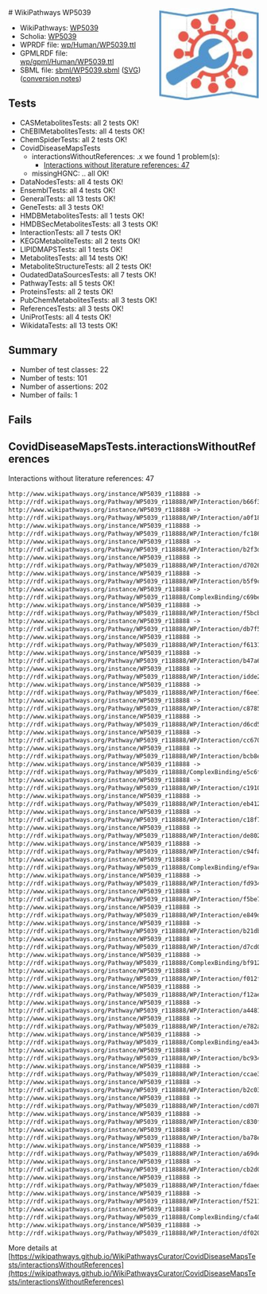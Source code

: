 <img style="float: right; width: 200px" src="../logo.png" />
# WikiPathways WP5039

* WikiPathways: [WP5039](https://identifiers.org/wikipathways:WP5039)
* Scholia: [WP5039](https://scholia.toolforge.org/wikipathways/WP5039)
* WPRDF file: [wp/Human/WP5039.ttl](../wp/Human/WP5039.ttl)
* GPMLRDF file: [wp/gpml/Human/WP5039.ttl](../wp/gpml/Human/WP5039.ttl)
* SBML file: [sbml/WP5039.sbml](../sbml/WP5039.sbml) ([SVG](../sbml/WP5039.svg)) ([conversion notes](../sbml/WP5039.txt))

## Tests
* CASMetabolitesTests: all 2 tests OK!
* ChEBIMetabolitesTests: all 4 tests OK!
* ChemSpiderTests: all 2 tests OK!
* CovidDiseaseMapsTests
    * interactionsWithoutReferences: .x we found 1 problem(s):
        * [Interactions without literature references: 47](#9701cd45)
    * missingHGNC: .. all OK!
* DataNodesTests: all 4 tests OK!
* EnsemblTests: all 4 tests OK!
* GeneralTests: all 13 tests OK!
* GeneTests: all 3 tests OK!
* HMDBMetabolitesTests: all 1 tests OK!
* HMDBSecMetabolitesTests: all 3 tests OK!
* InteractionTests: all 7 tests OK!
* KEGGMetaboliteTests: all 2 tests OK!
* LIPIDMAPSTests: all 1 tests OK!
* MetabolitesTests: all 14 tests OK!
* MetaboliteStructureTests: all 2 tests OK!
* OudatedDataSourcesTests: all 7 tests OK!
* PathwayTests: all 5 tests OK!
* ProteinsTests: all 2 tests OK!
* PubChemMetabolitesTests: all 3 tests OK!
* ReferencesTests: all 3 tests OK!
* UniProtTests: all 4 tests OK!
* WikidataTests: all 13 tests OK!


## Summary

* Number of test classes: 22
* Number of tests: 101
* Number of assertions: 202
* Number of fails: 1

## Fails

<a name="9701cd45" />

## CovidDiseaseMapsTests.interactionsWithoutReferences

Interactions without literature references: 47
```
http://www.wikipathways.org/instance/WP5039_r118888 -> http://rdf.wikipathways.org/Pathway/WP5039_r118888/WP/Interaction/b66f3
http://www.wikipathways.org/instance/WP5039_r118888 -> http://rdf.wikipathways.org/Pathway/WP5039_r118888/WP/Interaction/a0f18
http://www.wikipathways.org/instance/WP5039_r118888 -> http://rdf.wikipathways.org/Pathway/WP5039_r118888/WP/Interaction/fc186
http://www.wikipathways.org/instance/WP5039_r118888 -> http://rdf.wikipathways.org/Pathway/WP5039_r118888/WP/Interaction/b2f3d
http://www.wikipathways.org/instance/WP5039_r118888 -> http://rdf.wikipathways.org/Pathway/WP5039_r118888/WP/Interaction/d7026
http://www.wikipathways.org/instance/WP5039_r118888 -> http://rdf.wikipathways.org/Pathway/WP5039_r118888/WP/Interaction/b5f9c
http://www.wikipathways.org/instance/WP5039_r118888 -> http://rdf.wikipathways.org/Pathway/WP5039_r118888/ComplexBinding/c69be
http://www.wikipathways.org/instance/WP5039_r118888 -> http://rdf.wikipathways.org/Pathway/WP5039_r118888/WP/Interaction/f5bcb
http://www.wikipathways.org/instance/WP5039_r118888 -> http://rdf.wikipathways.org/Pathway/WP5039_r118888/WP/Interaction/db7f5
http://www.wikipathways.org/instance/WP5039_r118888 -> http://rdf.wikipathways.org/Pathway/WP5039_r118888/WP/Interaction/f6131
http://www.wikipathways.org/instance/WP5039_r118888 -> http://rdf.wikipathways.org/Pathway/WP5039_r118888/WP/Interaction/b47a6
http://www.wikipathways.org/instance/WP5039_r118888 -> http://rdf.wikipathways.org/Pathway/WP5039_r118888/WP/Interaction/idde2be3e1
http://www.wikipathways.org/instance/WP5039_r118888 -> http://rdf.wikipathways.org/Pathway/WP5039_r118888/WP/Interaction/f6ee1
http://www.wikipathways.org/instance/WP5039_r118888 -> http://rdf.wikipathways.org/Pathway/WP5039_r118888/WP/Interaction/c8785
http://www.wikipathways.org/instance/WP5039_r118888 -> http://rdf.wikipathways.org/Pathway/WP5039_r118888/WP/Interaction/d6cd5
http://www.wikipathways.org/instance/WP5039_r118888 -> http://rdf.wikipathways.org/Pathway/WP5039_r118888/WP/Interaction/cc670
http://www.wikipathways.org/instance/WP5039_r118888 -> http://rdf.wikipathways.org/Pathway/WP5039_r118888/WP/Interaction/bcb8e
http://www.wikipathways.org/instance/WP5039_r118888 -> http://rdf.wikipathways.org/Pathway/WP5039_r118888/ComplexBinding/e5c6f
http://www.wikipathways.org/instance/WP5039_r118888 -> http://rdf.wikipathways.org/Pathway/WP5039_r118888/WP/Interaction/c1910
http://www.wikipathways.org/instance/WP5039_r118888 -> http://rdf.wikipathways.org/Pathway/WP5039_r118888/WP/Interaction/eb412
http://www.wikipathways.org/instance/WP5039_r118888 -> http://rdf.wikipathways.org/Pathway/WP5039_r118888/WP/Interaction/c18f7
http://www.wikipathways.org/instance/WP5039_r118888 -> http://rdf.wikipathways.org/Pathway/WP5039_r118888/WP/Interaction/de802
http://www.wikipathways.org/instance/WP5039_r118888 -> http://rdf.wikipathways.org/Pathway/WP5039_r118888/WP/Interaction/c94fa
http://www.wikipathways.org/instance/WP5039_r118888 -> http://rdf.wikipathways.org/Pathway/WP5039_r118888/ComplexBinding/ef9ac
http://www.wikipathways.org/instance/WP5039_r118888 -> http://rdf.wikipathways.org/Pathway/WP5039_r118888/WP/Interaction/fd934
http://www.wikipathways.org/instance/WP5039_r118888 -> http://rdf.wikipathways.org/Pathway/WP5039_r118888/WP/Interaction/f5be7
http://www.wikipathways.org/instance/WP5039_r118888 -> http://rdf.wikipathways.org/Pathway/WP5039_r118888/WP/Interaction/e849d
http://www.wikipathways.org/instance/WP5039_r118888 -> http://rdf.wikipathways.org/Pathway/WP5039_r118888/WP/Interaction/b21db
http://www.wikipathways.org/instance/WP5039_r118888 -> http://rdf.wikipathways.org/Pathway/WP5039_r118888/WP/Interaction/d7cd0
http://www.wikipathways.org/instance/WP5039_r118888 -> http://rdf.wikipathways.org/Pathway/WP5039_r118888/ComplexBinding/bf912
http://www.wikipathways.org/instance/WP5039_r118888 -> http://rdf.wikipathways.org/Pathway/WP5039_r118888/WP/Interaction/f012f
http://www.wikipathways.org/instance/WP5039_r118888 -> http://rdf.wikipathways.org/Pathway/WP5039_r118888/WP/Interaction/f12ae
http://www.wikipathways.org/instance/WP5039_r118888 -> http://rdf.wikipathways.org/Pathway/WP5039_r118888/WP/Interaction/a4481
http://www.wikipathways.org/instance/WP5039_r118888 -> http://rdf.wikipathways.org/Pathway/WP5039_r118888/WP/Interaction/e782a
http://www.wikipathways.org/instance/WP5039_r118888 -> http://rdf.wikipathways.org/Pathway/WP5039_r118888/ComplexBinding/ea43c
http://www.wikipathways.org/instance/WP5039_r118888 -> http://rdf.wikipathways.org/Pathway/WP5039_r118888/WP/Interaction/bc934
http://www.wikipathways.org/instance/WP5039_r118888 -> http://rdf.wikipathways.org/Pathway/WP5039_r118888/WP/Interaction/ccae3
http://www.wikipathways.org/instance/WP5039_r118888 -> http://rdf.wikipathways.org/Pathway/WP5039_r118888/WP/Interaction/b2c03
http://www.wikipathways.org/instance/WP5039_r118888 -> http://rdf.wikipathways.org/Pathway/WP5039_r118888/WP/Interaction/cd07b
http://www.wikipathways.org/instance/WP5039_r118888 -> http://rdf.wikipathways.org/Pathway/WP5039_r118888/WP/Interaction/c830f
http://www.wikipathways.org/instance/WP5039_r118888 -> http://rdf.wikipathways.org/Pathway/WP5039_r118888/WP/Interaction/ba78e
http://www.wikipathways.org/instance/WP5039_r118888 -> http://rdf.wikipathways.org/Pathway/WP5039_r118888/WP/Interaction/a69de
http://www.wikipathways.org/instance/WP5039_r118888 -> http://rdf.wikipathways.org/Pathway/WP5039_r118888/WP/Interaction/cb2d0
http://www.wikipathways.org/instance/WP5039_r118888 -> http://rdf.wikipathways.org/Pathway/WP5039_r118888/WP/Interaction/fdaed
http://www.wikipathways.org/instance/WP5039_r118888 -> http://rdf.wikipathways.org/Pathway/WP5039_r118888/WP/Interaction/f5211
http://www.wikipathways.org/instance/WP5039_r118888 -> http://rdf.wikipathways.org/Pathway/WP5039_r118888/ComplexBinding/cfa40
http://www.wikipathways.org/instance/WP5039_r118888 -> http://rdf.wikipathways.org/Pathway/WP5039_r118888/WP/Interaction/df020
```

More details at [https://wikipathways.github.io/WikiPathwaysCurator/CovidDiseaseMapsTests/interactionsWithoutReferences](https://wikipathways.github.io/WikiPathwaysCurator/CovidDiseaseMapsTests/interactionsWithoutReferences)

